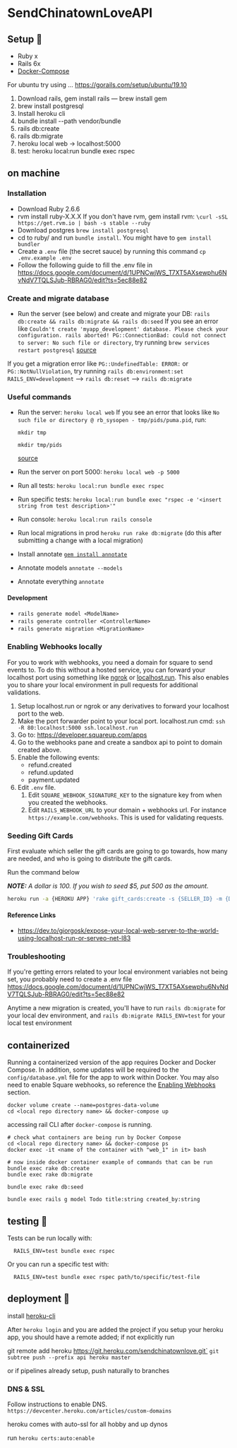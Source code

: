 # SendChinatownLoveAPI

## Setup 🔧
- Ruby x
- Rails 6x
- [Docker-Compose](https://docs.docker.com/compose/install/)

For ubuntu try using ...
https://gorails.com/setup/ubuntu/19.10

1. Download rails, gem install rails — brew install gem
1. brew install postgresql
1. Install heroku cli
1. bundle install --path vendor/bundle
1. rails db:create
1. rails db:migrate
1. heroku local web -> localhost:5000
1. test: heroku local:run bundle exec rspec

## on machine

### Installation
- Download Ruby 2.6.6
- rvm install ruby-X.X.X
If you don't have rvm, gem install rvm:
`\curl -sSL https://get.rvm.io | bash -s stable --ruby`
- Download postgres
`brew install postgresql`
- cd to ruby/ and run `bundle install`. You might have to `gem install bundler`
- Create a `.env` file (the secret sauce) by running this command `cp .env.example .env`
- Follow the following guide to fill the .env file in
https://docs.google.com/document/d/1UPNCwjWS_T7XT5AXsewphu6NvNdV7TQLSJub-RBRAG0/edit?ts=5ec88e82


### Create and migrate database
- Run the server (see below) and create and migrate your DB:
`rails db:create && rails db:migrate && rails db:seed`
If you see an error like
`Couldn't create 'myapp_development' database. Please check your configuration.
rails aborted!
PG::ConnectionBad: could not connect to server: No such file or directory`, try running `brew services restart postgresql` [source](https://stackoverflow.com/questions/19828385/pgconnectionbad-could-not-connect-to-server-connection-refused)

If you get a migration error like `PG::UndefinedTable: ERROR:` or `PG::NotNullViolation`, try running `rails db:environment:set RAILS_ENV=development` --> `rails db:reset` --> `rails db:migrate`

### Useful commands
- Run the server: `heroku local web`
  If you see an error that looks like `No such file or directory @ rb_sysopen - tmp/pids/puma.pid`, run:

  `mkdir tmp`

  `mkdir tmp/pids`

  [source](https://stackoverflow.com/questions/52862529/no-such-file-or-directory-rb-sysopen-tmp-pids-puma-pid)

- Run the server on port 5000: `heroku local web -p 5000`
- Run all tests: `heroku local:run bundle exec rspec`
- Run specific tests: `heroku local:run bundle exec "rspec -e '<insert string from test description>'"`
- Run console: `heroku local:run rails console`
- Run local migrations in prod `heroku run rake db:migrate` (do this after submitting a change with a local migration)
- Install annotate [`gem install annotate`](https://github.com/ctran/annotate_models)
- Annotate models `annotate --models`
- Annotate everything `annotate`

#### Development
- `rails generate model <ModelName>`
- `rails generate controller <ControllerName>`
- `rails generate migration <MigrationName>`

### Enabling Webhooks locally

For you to work with webhooks, you need a domain for square to send events to. To do this without a hosted service,
you can forward your localhost port using something like [ngrok](https://ngrok.com/) or [localhost.run](https://localhost.run/).
This also enables you to share your local environment in pull requests for additional validations.

1. Setup localhost.run or ngrok or any derivatives to forward your localhost port to the web.
1. Make the port forwarder point to your local port. localhost.run cmd: `ssh -R 80:localhost:5000 ssh.localhost.run`
1. Go to: https://developer.squareup.com/apps
1. Go to the webhooks pane and create a sandbox api to point to domain created above.
1. Enable the following events:
    * refund.created
    * refund.updated
    * payment.updated
1. Edit `.env` file.
    1. Edit `SQUARE_WEBHOOK_SIGNATURE_KEY` to the signature key from when you created the webhooks.
    1. Edit `RAILS_WEBHOOK_URL` to your domain + webhooks url. For instance `https://example.com/webhooks`. This is used for validating requests.

### Seeding Gift Cards

First evaluate which seller the gift cards are going to go towards, how many are needed, and who is going to distribute the gift cards.

Run the command below

_**NOTE:** A dollar is 100. If you wish to seed $5, put 500 as the amount._

```sh
heroku run -a {HEROKU APP} 'rake gift_cards:create -s {SELLER_ID} -m {DISTRIBUTOR_EMAIL} -q {QUANTITY} -a {AMOUNT}'
```

#### Reference Links

* https://dev.to/giorgosk/expose-your-local-web-server-to-the-world-using-localhost-run-or-serveo-net-l83

### Troubleshooting

If you're getting errors related to your local environment variables not being set, you probably need to create a .env file
https://docs.google.com/document/d/1UPNCwjWS_T7XT5AXsewphu6NvNdV7TQLSJub-RBRAG0/edit?ts=5ec88e82

Anytime a new migration is created, you'll have to run `rails db:migrate` for your local dev environment, and `rails db:migrate RAILS_ENV=test` for your local test environment

## containerized
Running a containerized version of the app requires Docker and Docker Compose. In addition, some updates will be required to the `config/database.yml` file for the app to work within Docker. You may also need to enable Square webhooks, so reference the [Enabling Webhooks](##Enabling-Webhooks-locally) section.

```
docker volume create --name=postgres-data-volume
cd <local repo directory name> && docker-compose up
```
accessing rail CLI after `docker-compose` is running.

```
# check what containers are being run by Docker Compose
cd <local repo directory name> && docker-compose ps
docker exec -it <name of the container with "web_1" in it> bash

# now inside docker container example of commands that can be run
bundle exec rake db:create
bundle exec rake db:migrate

bundle exec rake db:seed

bundle exec rails g model Todo title:string created_by:string
```
## testing :microscope:
Tests can be run locally with:
```
  RAILS_ENV=test bundle exec rspec
```

Or you can run a specific test with:
```
  RAILS_ENV=test bundle exec rspec path/to/specific/test-file
```

## deployment 🚀

install [heroku-cli](https://devcenter.heroku.com/articles/heroku-cli)

After `heroku login` and you are added the project
if you setup your heroku app, you should have a remote added; if not explicitly run

git remote add heroku https://git.heroku.com/sendchinatownlove.git`
`git subtree push --prefix api heroku master`

or if pipelines already setup, push naturally to branches


### DNS & SSL
Follow instructions to enable DNS. `https://devcenter.heroku.com/articles/custom-domains`


heroku comes with auto-ssl for all hobby and up dynos

run
`heroku certs:auto:enable`
